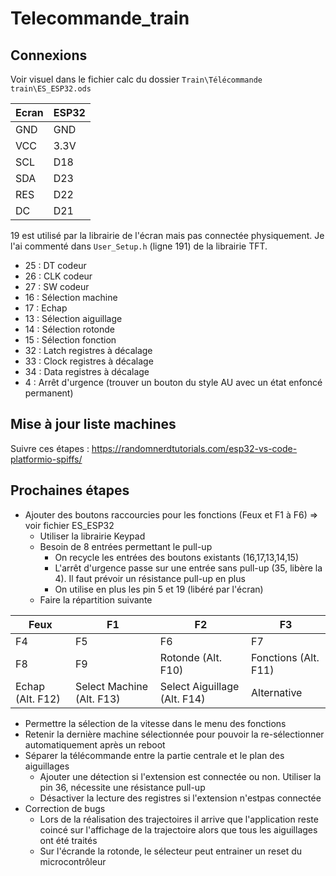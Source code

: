 # Telecommande_train

## Connexions

Voir visuel dans le fichier calc du dossier `Train\Télécommande train\ES_ESP32.ods`

| Ecran | ESP32 |
| ----- | ----- |
| GND   | GND   |
| VCC   | 3.3V  |
| SCL   | D18   |
| SDA   | D23   |
| RES   | D22   |
| DC    | D21   |

19 est utilisé par la librairie de l'écran mais pas connectée physiquement.
Je l'ai commenté dans `User_Setup.h` (ligne 191) de la librairie TFT.

 - 25 : DT codeur
 - 26 : CLK codeur
 - 27 : SW codeur
 - 16 : Sélection machine
 - 17 : Echap
 - 13 : Sélection aiguillage
 - 14 : Sélection rotonde
 - 15 : Sélection fonction
 - 32 : Latch registres à décalage
 - 33 : Clock registres à décalage
 - 34 : Data registres à décalage
 - 4 : Arrêt d'urgence (trouver un bouton du style AU avec un état enfoncé permanent)

## Mise à jour liste machines

Suivre ces étapes : https://randomnerdtutorials.com/esp32-vs-code-platformio-spiffs/

## Prochaines étapes

- Ajouter des boutons raccourcies pour les fonctions (Feux et F1 à F6) => voir fichier ES_ESP32
  - Utiliser la librairie Keypad
  - Besoin de 8 entrées permettant le pull-up
    - On recycle les entrées des boutons existants (16,17,13,14,15)
    - L'arrêt d'urgence passe sur une entrée sans pull-up (35, libère la 4). Il faut prévoir un résistance pull-up en plus
    - On utilise en plus les pin 5 et 19 (libéré par l'écran)
  - Faire la répartition suivante

| Feux             | F1                        | F2                           | F3                   |
| ---------------- | ------------------------- | ---------------------------- | -------------------- |
| F4               | F5                        | F6                           | F7                   |
| F8               | F9                        | Rotonde (Alt. F10)           | Fonctions (Alt. F11) |
| Echap (Alt. F12) | Select Machine (Alt. F13) | Select Aiguillage (Alt. F14) | Alternative          |

- Permettre la sélection de la vitesse dans le menu des fonctions
- Retenir la dernière machine sélectionnée pour pouvoir la re-sélectionner automatiquement après un reboot
- Séparer la télécommande entre la partie centrale et le plan des aiguillages
  - Ajouter une détection si l'extension est connectée ou non. Utiliser la pin 36, nécessite une résistance pull-up
  - Désactiver la lecture des registres si l'extension n'estpas connectée
- Correction de bugs
  - Lors de la réalisation des trajectoires il arrive que l'application reste coincé sur l'affichage de la trajectoire alors que tous les aiguillages ont été traités
  - Sur l'écrande la rotonde, le sélecteur peut entrainer un reset du microcontrôleur

